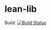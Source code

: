 # lean-lib

Build: [![Build Status](https://travis-ci.org/unitb/lean-lib.svg?branch=master)](https://travis-ci.org/unitb/lean-lib)
